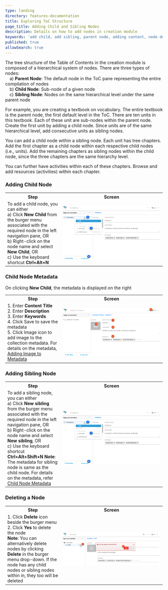 ```yaml
---
type: landing
directory: features-documentation
title: Exploring ToC Structure
page_title: Adding Child and Sibling Nodes
description: Details on how to add nodes in creation module
keywords: 'add child, add sibling, parent node, adding content, node definition, node manipulation'
published: true
allowSearch: true
---
```


The tree structure of the Table of Contents in the creation module  is composed of a hierarchical system of nodes. There are three types of nodes: <br>&emsp;a) <b>Parent Node</b>: The default node in the ToC pane representing the entire compilation of nodes <br>&emsp;b) <b>Child Node</b>: Sub-node of a given node <br>&emsp;c) <b>Sibling Node</b>: Nodes on the same hierarchical level under the same parent node

For example, you are creating a textbook on vocabulary. The entire textbook is the parent node, the first default level in the ToC. There are ten units in this textbook. Each of these unit are sub-nodes within the parent node. Create the first unit by adding a child node.  Since units are of the same hierarchical level, add consecutive units as sibling nodes.

You can add a child node within a sibling node. Each unit has tree chapters. Add the first chapter as a child node within each respective child nodes (i.e., units). Add the remaining chapters as sibling nodes within the child node, since the three chapters are the same hierarchy level.

You can further have activities within each of these chapters. Browse and add resources (activities) within each chapter.

### Adding Child Node

<table>
  <tr>
    <th style="width:35%;">Step</th>
    <th style="width:65%;">Screen</th>
  </tr>
  <tr>
    <td>To add a child node, you can either <br>a) Click <b>New Child</b> from the burger menu associated with the required node in the left navigation pane, OR <br>b)  Right-click on the node name and select <b>New Child</b>, OR <br>c) Use the keyboard shortcut <b>Ctrl+Alt+N</b></td>
      <td><img src="pages/features-documentation/images/addingchild1.png"></td>
  </tr>
  </table>

### Child Node Metadata
On clicking <b>New Child</b>, the metadata is displayed on the right
<table>
  <tr>
    <th style="width:35%;">Step</th>
    <th style="width:65%;">Screen</th>
  </tr>
  <tr>
    <td>1. Enter <b>Content Title</b> <br>2. Enter <b>Description</b> <br>3. Enter <b>Keywords</b> <br>4. Click Save to save the metadata <br>5. Click Image icon to add image to the collection metadata. For details on the metadata, <a href="features-documentation/metadata_addingimages" target="_blank">Adding Image to Metadata</a></td>
      <td><img src="pages/features-documentation/images/addchild_metadata2.png"></td>
  </tr>
  </table>
  
### Adding Sibling Node

<table>
  <tr>
    <th style="width:35%;">Step</th>
    <th style="width:65%;">Screen</th>
  </tr>
  <tr>
    <td>To add a sibling node, you can either <br>a) Click <b>New sibling</b> from the burger menu associated with the required node in the left navigation pane, OR <br>b)  Right-click on the node name and select <b>New sibling</b>, OR <br>c) Use the keyboard shortcut <b>Ctrl+Alt+Shift+N</b> <b>Note</b>: The metadata for sibling node is same as the child node. For details on the metadata, refer <a href="pages/features-documentation/treestructure_TOC/#ChildNodeMetadata">Child Node Metadata</a></td>
      <td><img src="pages/features-documentation/images/addingchild1.png"></td>
  </tr>
  </table>
 
### Deleting a Node

<table>
  <tr>
    <th style="width:35%;">Step</th>
    <th style="width:65%;">Screen</th>
  </tr>
  <tr>
    <td>1. Click <b>Delete</b> icon beside the burger menu <br>2. Click <b>Yes</b> to delete the node
      <br><b>Note</b>: You can alternatively delete nodes by clicking <b>Delete</b> in the burger menu drop-down. If the node has any child nodes or sibling nodes within in, they too will be deleted
      </td>
    <td><img src="pages/features-documentation/images/book/book_unit_delete.png"></td>
  </tr>
</table>
